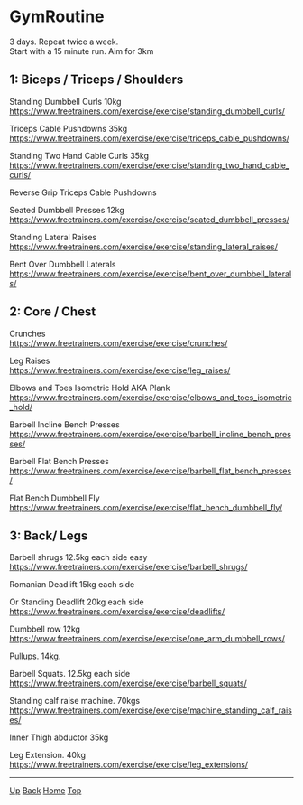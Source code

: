 # GymRoutine

<link rel="stylesheet" href="https://use.fontawesome.com/releases/v5.7.2/css/all.css" integrity="sha384-fnmOCqbTlWIlj8LyTjo7mOUStjsKC4pOpQbqyi7RrhN7udi9RwhKkMHpvLbHG9Sr" crossorigin="anonymous">


3 days. Repeat twice a week.  
Start with a 15 minute run. Aim for 3km

## 1: Biceps / Triceps / Shoulders

Standing Dumbbell Curls 10kg  
https://www.freetrainers.com/exercise/exercise/standing_dumbbell_curls/

Triceps Cable Pushdowns 35kg  
https://www.freetrainers.com/exercise/exercise/triceps_cable_pushdowns/

Standing Two Hand Cable Curls 35kg  
https://www.freetrainers.com/exercise/exercise/standing_two_hand_cable_curls/

Reverse Grip Triceps Cable Pushdowns  

Seated Dumbbell Presses 12kg  
https://www.freetrainers.com/exercise/exercise/seated_dumbbell_presses/

Standing Lateral Raises  
https://www.freetrainers.com/exercise/exercise/standing_lateral_raises/

Bent Over Dumbbell Laterals  
https://www.freetrainers.com/exercise/exercise/bent_over_dumbbell_laterals/


## 2: Core / Chest

Crunches  
https://www.freetrainers.com/exercise/exercise/crunches/

Leg Raises  
https://www.freetrainers.com/exercise/exercise/leg_raises/

Elbows and Toes Isometric Hold AKA Plank  
https://www.freetrainers.com/exercise/exercise/elbows_and_toes_isometric_hold/

Barbell Incline Bench Presses  
https://www.freetrainers.com/exercise/exercise/barbell_incline_bench_presses/

Barbell Flat Bench Presses  
https://www.freetrainers.com/exercise/exercise/barbell_flat_bench_presses/

Flat Bench Dumbbell Fly  
https://www.freetrainers.com/exercise/exercise/flat_bench_dumbbell_fly/

## 3: Back/ Legs

Barbell shrugs 12.5kg each side  easy  
https://www.freetrainers.com/exercise/exercise/barbell_shrugs/

Romanian Deadlift 15kg each side 

Or Standing Deadlift 20kg each side  
https://www.freetrainers.com/exercise/exercise/deadlifts/

Dumbbell row 12kg  
https://www.freetrainers.com/exercise/exercise/one_arm_dumbbell_rows/

Pullups. 14kg.

Barbell Squats. 12.5kg each side  
https://www.freetrainers.com/exercise/exercise/barbell_squats/

Standing calf raise machine. 70kgs  
https://www.freetrainers.com/exercise/exercise/machine_standing_calf_raises/

Inner Thigh abductor 35kg

Leg Extension. 40kg
https://www.freetrainers.com/exercise/exercise/leg_extensions/


---
[<i class="fas fa-arrow-circle-up"></i> Up](../index)
[<i class="fas fa-arrow-circle-left"></i> Back](index)
[<i class="fas fa-home"></i> Home](/index)
<a href="#top"><i class="fas fa-asterisk"></i> Top</a>